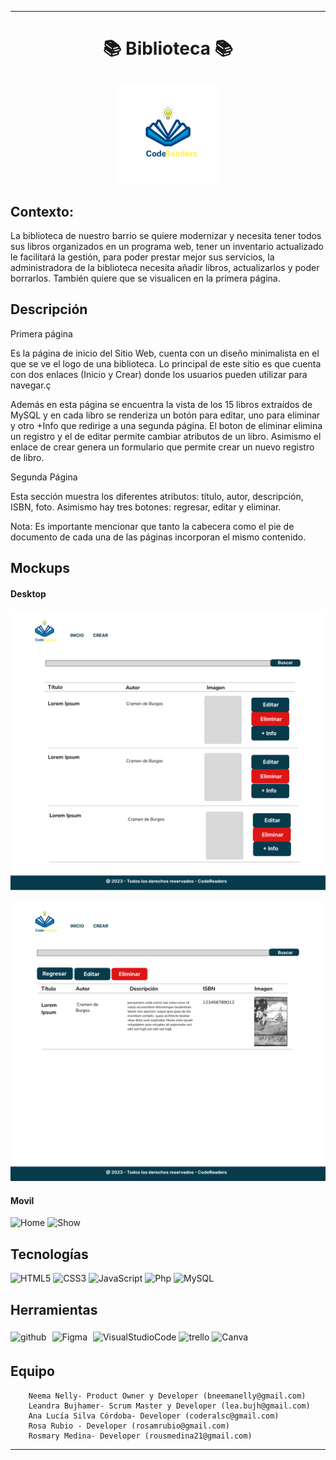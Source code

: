 
_____________________
# <p align="center"> 📚 Biblioteca 📚


  <p align="center">
   <img src="resources/img/Logo.png "width="160">
   </p>
</p>

## Contexto:

La biblioteca de nuestro barrio se quiere modernizar y necesita tener todos sus libros organizados en un programa web, tener un inventario actualizado le facilitará la gestión, para poder prestar mejor sus servicios, la administradora de la biblioteca necesita añadir libros, actualizarlos y poder borrarlos. También quiere que se visualicen en la primera página.

## Descripción
Primera página

Es la página de inicio del Sitio Web, cuenta con un diseño minimalista en el que se ve el logo de una biblioteca. Lo principal de este sitio es que cuenta con dos enlaces (Inicio y Crear) donde los usuarios pueden utilizar para navegar.ç

Además en esta página se encuentra la vista de los 15 libros extraídos de MySQL y en cada libro se renderiza un botón para editar, uno para eliminar y otro +Info que redirige a una segunda página. El boton de eliminar elimina un registro y el de editar permite cambiar atributos de un libro. Asimismo el enlace de crear genera un formulario que permite crear un nuevo registro de libro.

Segunda Página

Esta sección muestra los diferentes atributos: título, autor, descripción, ISBN, foto. Asimismo hay tres botones: regresar, editar y eliminar.

Nota:
Es importante mencionar que tanto la cabecera como el pie de documento de cada una de las páginas incorporan el mismo contenido.
## Mockups
#### Desktop

![HOME](resources/img/Desktop1.png)

![SHOW](resources/img/Desktop2.png)
#### Movil

![Home]()
![Show]()

## Tecnologías

<div align="">
<img src="https://profilinator.rishav.dev/skills-assets/html5-original-wordmark.svg" alt="HTML5" height="40" />
<img src="https://profilinator.rishav.dev/skills-assets/css3-original-wordmark.svg" alt="CSS3" height="40" />
<img src="https://profilinator.rishav.dev/skills-assets/javascript-original.svg" alt="JavaScript" height="35" />
<img src="https://www.php.net/images/logos/php-logo.svg" alt="Php" height="30" </div>
<img src="https://assets.stickpng.com/images/62debc4fff3c6e4b8b5de8d3.png" alt="MySQL" height="30" </div>

## Herramientas

<div align="">
<img src="https://cdn-icons-png.flaticon.com/512/25/25231.png" alt="github" width="30" heigth="30"/>
<img style="margin: 5px" src="https://profilinator.rishav.dev/skills-assets/figma-icon.svg" alt="Figma" height="30" />
<img src="https://upload.wikimedia.org/wikipedia/commons/thumb/9/9a/Visual_Studio_Code_1.35_icon.svg/512px-Visual_Studio_Code_1.35_icon.svg.png" alt="VisualStudioCode" height="30" />
<img src="https://w7.pngwing.com/pngs/115/721/png-transparent-trello-social-icons-icon.png" alt="trello" width="30" heigth="30"/>
 <img src="https://1000marcas.net/wp-content/uploads/2020/01/logo-Canva.png" alt="Canva" width="40" heigth="40"/>

## Equipo

        Neema Nelly- Product Owner y Developer (bneemanelly@gmail.com)
        Leandra Bujhamer- Scrum Master y Developer (lea.bujh@gmail.com)
        Ana Lucía Silva Córdoba- Developer (coderalsc@gmail.com)
        Rosa Rubio - Developer (rosamrubio@gmail.com)
        Rosmary Medina- Developer (rousmedina21@gmail.com)


____________________________


